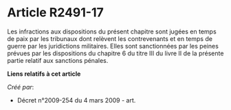 # Article R2491-17

Les infractions aux dispositions du présent chapitre sont jugées en temps de paix par les tribunaux dont relèvent les
contrevenants et en temps de guerre par les juridictions militaires. Elles sont sanctionnées par les peines prévues par les
dispositions du chapitre 6 du titre III du livre II de la présente partie relatif aux sanctions pénales.

**Liens relatifs à cet article**

_Créé par_:

  - Décret n°2009-254 du 4 mars 2009 - art.
